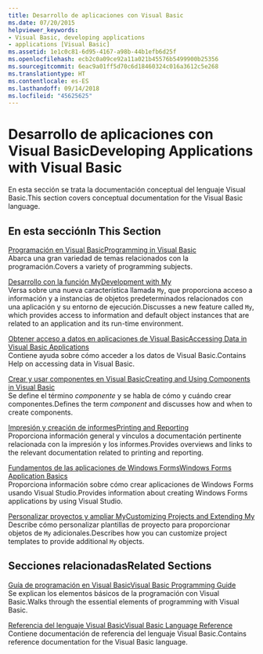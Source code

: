 ```yaml
---
title: Desarrollo de aplicaciones con Visual Basic
ms.date: 07/20/2015
helpviewer_keywords:
- Visual Basic, developing applications
- applications [Visual Basic]
ms.assetid: 1e1c0c81-6d95-4167-a98b-44b1efb6d25f
ms.openlocfilehash: ecb2c0a09ce92a11a021b45576b5499900b25356
ms.sourcegitcommit: 6eac9a01ff5d70c6d18460324c016a3612c5e268
ms.translationtype: HT
ms.contentlocale: es-ES
ms.lasthandoff: 09/14/2018
ms.locfileid: "45625625"
---
```

# <a name="developing-applications-with-visual-basic"></a><span data-ttu-id="17de5-102">Desarrollo de aplicaciones con Visual Basic</span><span class="sxs-lookup"><span data-stu-id="17de5-102">Developing Applications with Visual Basic</span></span>
<span data-ttu-id="17de5-103">En esta sección se trata la documentación conceptual del lenguaje Visual Basic.</span><span class="sxs-lookup"><span data-stu-id="17de5-103">This section covers conceptual documentation for the Visual Basic language.</span></span>  
  
## <a name="in-this-section"></a><span data-ttu-id="17de5-104">En esta sección</span><span class="sxs-lookup"><span data-stu-id="17de5-104">In This Section</span></span>  
 [<span data-ttu-id="17de5-105">Programación en Visual Basic</span><span class="sxs-lookup"><span data-stu-id="17de5-105">Programming in Visual Basic</span></span>](../../visual-basic/developing-apps/programming/index.md)  
 <span data-ttu-id="17de5-106">Abarca una gran variedad de temas relacionados con la programación.</span><span class="sxs-lookup"><span data-stu-id="17de5-106">Covers a variety of programming subjects.</span></span>  
  
 [<span data-ttu-id="17de5-107">Desarrollo con la función My</span><span class="sxs-lookup"><span data-stu-id="17de5-107">Development with My</span></span>](../../visual-basic/developing-apps/development-with-my/index.md)  
 <span data-ttu-id="17de5-108">Versa sobre una nueva característica llamada `My`, que proporciona acceso a información y a instancias de objetos predeterminados relacionados con una aplicación y su entorno de ejecución.</span><span class="sxs-lookup"><span data-stu-id="17de5-108">Discusses a new feature called `My`, which provides access to information and default object instances that are related to an application and its run-time environment.</span></span>  
  
 [<span data-ttu-id="17de5-109">Obtener acceso a datos en aplicaciones de Visual Basic</span><span class="sxs-lookup"><span data-stu-id="17de5-109">Accessing Data in Visual Basic Applications</span></span>](../../visual-basic/developing-apps/accessing-data.md)  
 <span data-ttu-id="17de5-110">Contiene ayuda sobre cómo acceder a los datos de Visual Basic.</span><span class="sxs-lookup"><span data-stu-id="17de5-110">Contains Help on accessing data in Visual Basic.</span></span>  
  
 [<span data-ttu-id="17de5-111">Crear y usar componentes en Visual Basic</span><span class="sxs-lookup"><span data-stu-id="17de5-111">Creating and Using Components in Visual Basic</span></span>](../../visual-basic/developing-apps/creating-and-using-components.md)  
 <span data-ttu-id="17de5-112">Se define el término *componente* y se habla de cómo y cuándo crear componentes.</span><span class="sxs-lookup"><span data-stu-id="17de5-112">Defines the term *component* and discusses how and when to create components.</span></span>  
  
 [<span data-ttu-id="17de5-113">Impresión y creación de informes</span><span class="sxs-lookup"><span data-stu-id="17de5-113">Printing and Reporting</span></span>](../../visual-basic/developing-apps/printing/index.md)  
 <span data-ttu-id="17de5-114">Proporciona información general y vínculos a documentación pertinente relacionada con la impresión y los informes.</span><span class="sxs-lookup"><span data-stu-id="17de5-114">Provides overviews and links to the relevant documentation related to printing and reporting.</span></span>  
  
 [<span data-ttu-id="17de5-115">Fundamentos de las aplicaciones de Windows Forms</span><span class="sxs-lookup"><span data-stu-id="17de5-115">Windows Forms Application Basics</span></span>](../../visual-basic/developing-apps/windows-forms/index.md)  
 <span data-ttu-id="17de5-116">Proporciona información sobre cómo crear aplicaciones de Windows Forms usando Visual Studio.</span><span class="sxs-lookup"><span data-stu-id="17de5-116">Provides information about creating Windows Forms applications by using Visual Studio.</span></span>  
  
 [<span data-ttu-id="17de5-117">Personalizar proyectos y ampliar My</span><span class="sxs-lookup"><span data-stu-id="17de5-117">Customizing Projects and Extending My</span></span>](../../visual-basic/developing-apps/customizing-extending-my/index.md)  
 <span data-ttu-id="17de5-118">Describe cómo personalizar plantillas de proyecto para proporcionar objetos de `My` adicionales.</span><span class="sxs-lookup"><span data-stu-id="17de5-118">Describes how you can customize project templates to provide additional `My` objects.</span></span>  
  
## <a name="related-sections"></a><span data-ttu-id="17de5-119">Secciones relacionadas</span><span class="sxs-lookup"><span data-stu-id="17de5-119">Related Sections</span></span>  
 [<span data-ttu-id="17de5-120">Guía de programación en Visual Basic</span><span class="sxs-lookup"><span data-stu-id="17de5-120">Visual Basic Programming Guide</span></span>](../../visual-basic/programming-guide/index.md)  
 <span data-ttu-id="17de5-121">Se explican los elementos básicos de la programación con Visual Basic.</span><span class="sxs-lookup"><span data-stu-id="17de5-121">Walks through the essential elements of programming with Visual Basic.</span></span>  
  
 [<span data-ttu-id="17de5-122">Referencia del lenguaje Visual Basic</span><span class="sxs-lookup"><span data-stu-id="17de5-122">Visual Basic Language Reference</span></span>](../../visual-basic/language-reference/index.md)  
 <span data-ttu-id="17de5-123">Contiene documentación de referencia del lenguaje Visual Basic.</span><span class="sxs-lookup"><span data-stu-id="17de5-123">Contains reference documentation for the Visual Basic language.</span></span>
